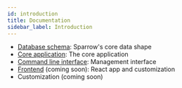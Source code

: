 ```yaml
---
id: introduction
title: Documentation
sidebar_label: Introduction
---
```


- [Database schema](/docs/schema): Sparrow's core data shape
- [Core application](//docs/core/): The core application
- [Command line interface](/docs/command-line-interface): Management interface
- [Frontend](/docs/frontend/local-dev) (coming soon): React app and customization
- Customization (coming soon)
